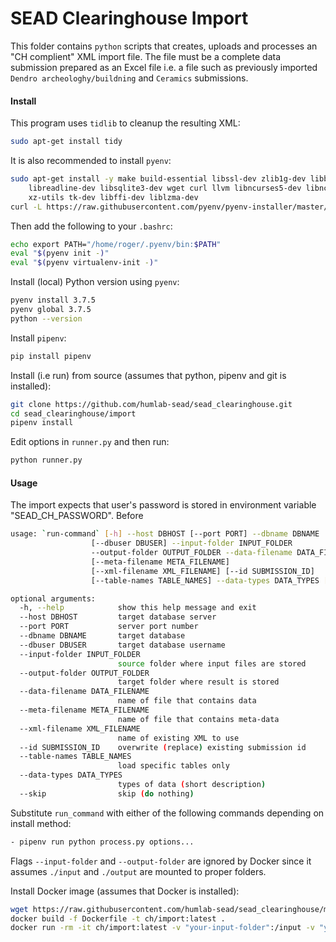 
#  SEAD Clearinghouse Import
This folder contains `python` scripts that creates, uploads and processes an "CH complient" XML import file. The file must be a complete data submission prepared as an Excel file i.e. a file such as previously imported `Dendro archeologhy/buildning` and `Ceramics` submissions.

#### Install

This program uses `tidlib` to cleanup the resulting XML:

```bash
sudo apt-get install tidy
```

It is also recommended to install `pyenv`:

```bash
sudo apt-get install -y make build-essential libssl-dev zlib1g-dev libbz2-dev \
    libreadline-dev libsqlite3-dev wget curl llvm libncurses5-dev libncursesw5-dev \
    xz-utils tk-dev libffi-dev liblzma-dev
curl -L https://raw.githubusercontent.com/pyenv/pyenv-installer/master/bin/pyenv-installer | bash
```
Then add the following to your `.bashrc`:

```bash
echo export PATH="/home/roger/.pyenv/bin:$PATH"
eval "$(pyenv init -)"
eval "$(pyenv virtualenv-init -)"
```

Install (local) Python version using `pyenv`:

```bash
pyenv install 3.7.5
pyenv global 3.7.5
python --version
```
Install `pipenv`:
```bash
pip install pipenv
```
Install (i.e run) from source (assumes that python, pipenv and git is installed):
```bash
git clone https://github.com/humlab-sead/sead_clearinghouse.git
cd sead_clearinghouse/import
pipenv install
```

Edit options in `runner.py` and then run:

```bash
python runner.py
```

#### Usage
The import expects that user's password is stored in environment variable "SEAD_CH_PASSWORD". Before

```bash
usage: `run-command` [-h] --host DBHOST [--port PORT] --dbname DBNAME
                  [--dbuser DBUSER] --input-folder INPUT_FOLDER
                  --output-folder OUTPUT_FOLDER --data-filename DATA_FILENAME
                  [--meta-filename META_FILENAME]
                  [--xml-filename XML_FILENAME] [--id SUBMISSION_ID]
                  [--table-names TABLE_NAMES] --data-types DATA_TYPES [--skip]

optional arguments:
  -h, --help            show this help message and exit
  --host DBHOST         target database server
  --port PORT           server port number
  --dbname DBNAME       target database
  --dbuser DBUSER       target database username
  --input-folder INPUT_FOLDER
                        source folder where input files are stored
  --output-folder OUTPUT_FOLDER
                        target folder where result is stored
  --data-filename DATA_FILENAME
                        name of file that contains data
  --meta-filename META_FILENAME
                        name of file that contains meta-data
  --xml-filename XML_FILENAME
                        name of existing XML to use
  --id SUBMISSION_ID    overwrite (replace) existing submission id
  --table-names TABLE_NAMES
                        load specific tables only
  --data-types DATA_TYPES
                        types of data (short description)
  --skip                skip (do nothing)
```

Substitute `run_command` with either of the following commands depending on install method:

```bash
- pipenv run python process.py options...
```

Flags `--input-folder` and `--output-folder` are ignored by Docker since it assumes `./input` and `./output` are mounted to proper folders.

Install Docker image (assumes that Docker is installed):

```bash
wget https://raw.githubusercontent.com/humlab-sead/sead_clearinghouse/master/import/Dockerfile
docker build -f Dockerfile -t ch/import:latest .
docker run -rm -it ch/import:latest -v "your-input-folder":/input -v "your-output-folder":/output options...
```


